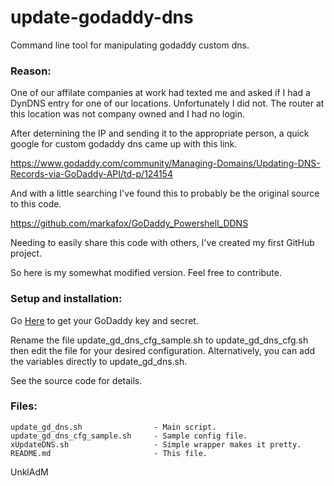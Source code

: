 # update-godaddy-dns
Command line tool for manipulating godaddy custom dns.

### Reason:

One of our affilate companies at work had texted me and asked if I had a 
DynDNS entry for one of our locations. Unfortunately I did not. The router 
at this location was not company owned and I had no login.

After deternining the IP and sending it to the appropriate person, a quick 
google for custom godaddy dns came up with this link.

https://www.godaddy.com/community/Managing-Domains/Updating-DNS-Records-via-GoDaddy-API/td-p/124154

And with a little searching I've found this to probably be the original source to this code.

https://github.com/markafox/GoDaddy_Powershell_DDNS

Needing to easily share this code with others, I've created my first GitHub project.


So here is my somewhat modified version. Feel free to contribute.

### Setup and installation:

Go [Here](https://developer.godaddy.com/getstarted) to get your GoDaddy key and secret.

Rename the file update_gd_dns_cfg_sample.sh to update_gd_dns_cfg.sh then 
edit the file for your desired configuration. Alternatively, you can add 
the variables directly to update_gd_dns.sh. 

See the source code for details.

### Files:
```
update_gd_dns.sh                - Main script.
update_gd_dns_cfg_sample.sh     - Sample config file.
xUpdateDNS.sh                   - Simple wrapper makes it pretty.
README.md                       - This file.
```

UnklAdM

